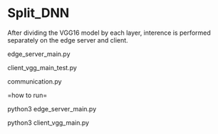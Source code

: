 # Split_DNN

After dividing the VGG16 model by each layer, interence is performed separately on the edge server and client.

edge_server_main.py

client_vgg_main_test.py 

communication.py

=how to run=

python3 edge_server_main.py

python3 client_vgg_main.py
